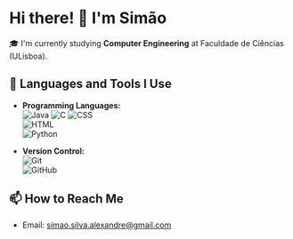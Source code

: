 # Hi there! 👋 I'm Simão

🎓 I'm currently studying **Computer Engineering** at Faculdade de Ciências (ULisboa).  

## 🧠 Languages and Tools I Use

- **Programming Languages:**  
  ![Java](https://img.shields.io/badge/-Java-007396?style=flat&logo=java&logoColor=white)
  ![C](https://img.shields.io/badge/-C-00599C?style=flat&logo=c&logoColor=white)
  ![CSS](https://img.shields.io/badge/-CSS3-1572B6?style=flat&logo=css3&logoColor=white)  
  ![HTML](https://img.shields.io/badge/-HTML5-E34F26?style=flat&logo=html5&logoColor=white)  
  ![Python](https://img.shields.io/badge/-Python-3776AB?style=flat&logo=python&logoColor=white)  

- **Version Control:**  
  ![Git](https://img.shields.io/badge/-Git-F05032?style=flat&logo=git&logoColor=white)  
  ![GitHub](https://img.shields.io/badge/-GitHub-181717?style=flat&logo=github&logoColor=white)

## 📫 How to Reach Me

- Email: simao.silva.alexandre@gmail.com  

